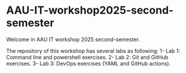 # AAU-IT-workshop2025-second-semester
Welcome in AAU IT workshop 2025 second-semester.

The repository of this workshop has several labs as following:
  1-  Lab 1: Command line and powershell exercises.
  2-  Lab 2: Git and GitHub exercises.
  3-  Lab 3: DevOps exercises (YAML and GitHub actions).
